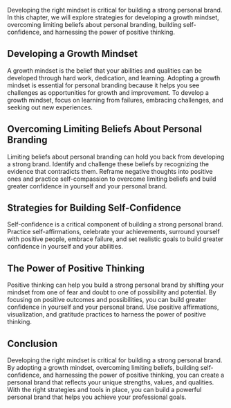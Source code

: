 
Developing the right mindset is critical for building a strong personal brand. In this chapter, we will explore strategies for developing a growth mindset, overcoming limiting beliefs about personal branding, building self-confidence, and harnessing the power of positive thinking.

Developing a Growth Mindset
---------------------------

A growth mindset is the belief that your abilities and qualities can be developed through hard work, dedication, and learning. Adopting a growth mindset is essential for personal branding because it helps you see challenges as opportunities for growth and improvement. To develop a growth mindset, focus on learning from failures, embracing challenges, and seeking out new experiences.

Overcoming Limiting Beliefs About Personal Branding
---------------------------------------------------

Limiting beliefs about personal branding can hold you back from developing a strong brand. Identify and challenge these beliefs by recognizing the evidence that contradicts them. Reframe negative thoughts into positive ones and practice self-compassion to overcome limiting beliefs and build greater confidence in yourself and your personal brand.

Strategies for Building Self-Confidence
---------------------------------------

Self-confidence is a critical component of building a strong personal brand. Practice self-affirmations, celebrate your achievements, surround yourself with positive people, embrace failure, and set realistic goals to build greater confidence in yourself and your abilities.

The Power of Positive Thinking
------------------------------

Positive thinking can help you build a strong personal brand by shifting your mindset from one of fear and doubt to one of possibility and potential. By focusing on positive outcomes and possibilities, you can build greater confidence in yourself and your personal brand. Use positive affirmations, visualization, and gratitude practices to harness the power of positive thinking.

Conclusion
----------

Developing the right mindset is critical for building a strong personal brand. By adopting a growth mindset, overcoming limiting beliefs, building self-confidence, and harnessing the power of positive thinking, you can create a personal brand that reflects your unique strengths, values, and qualities. With the right strategies and tools in place, you can build a powerful personal brand that helps you achieve your professional goals.

